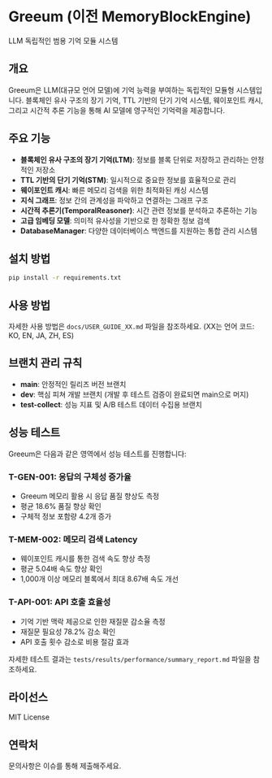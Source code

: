 # Greeum (이전 MemoryBlockEngine)

LLM 독립적인 범용 기억 모듈 시스템

## 개요

Greeum은 LLM(대규모 언어 모델)에 기억 능력을 부여하는 독립적인 모듈형 시스템입니다. 블록체인 유사 구조의 장기 기억, TTL 기반의 단기 기억 시스템, 웨이포인트 캐시, 그리고 시간적 추론 기능을 통해 AI 모델에 영구적인 기억력을 제공합니다.

## 주요 기능

- **블록체인 유사 구조의 장기 기억(LTM)**: 정보를 블록 단위로 저장하고 관리하는 안정적인 저장소
- **TTL 기반의 단기 기억(STM)**: 일시적으로 중요한 정보를 효율적으로 관리
- **웨이포인트 캐시**: 빠른 메모리 검색을 위한 최적화된 캐싱 시스템
- **지식 그래프**: 정보 간의 관계성을 파악하고 연결하는 그래프 구조
- **시간적 추론기(TemporalReasoner)**: 시간 관련 정보를 분석하고 추론하는 기능
- **고급 임베딩 모델**: 의미적 유사성을 기반으로 한 정확한 정보 검색
- **DatabaseManager**: 다양한 데이터베이스 백엔드를 지원하는 통합 관리 시스템

## 설치 방법

```bash
pip install -r requirements.txt
```

## 사용 방법

자세한 사용 방법은 `docs/USER_GUIDE_XX.md` 파일을 참조하세요. (XX는 언어 코드: KO, EN, JA, ZH, ES)

## 브랜치 관리 규칙

- **main**: 안정적인 릴리즈 버전 브랜치
- **dev**: 핵심 피쳐 개발 브랜치 (개발 후 테스트 검증이 완료되면 main으로 머지)
- **test-collect**: 성능 지표 및 A/B 테스트 데이터 수집용 브랜치

## 성능 테스트

Greeum은 다음과 같은 영역에서 성능 테스트를 진행합니다:

### T-GEN-001: 응답의 구체성 증가율
- Greeum 메모리 활용 시 응답 품질 향상도 측정
- 평균 18.6% 품질 향상 확인
- 구체적 정보 포함량 4.2개 증가

### T-MEM-002: 메모리 검색 Latency
- 웨이포인트 캐시를 통한 검색 속도 향상 측정
- 평균 5.04배 속도 향상 확인
- 1,000개 이상 메모리 블록에서 최대 8.67배 속도 개선

### T-API-001: API 호출 효율성
- 기억 기반 맥락 제공으로 인한 재질문 감소율 측정
- 재질문 필요성 78.2% 감소 확인
- API 호출 횟수 감소로 비용 절감 효과

자세한 테스트 결과는 `tests/results/performance/summary_report.md` 파일을 참조하세요.

## 라이선스

MIT License

## 연락처

문의사항은 이슈를 통해 제출해주세요. 